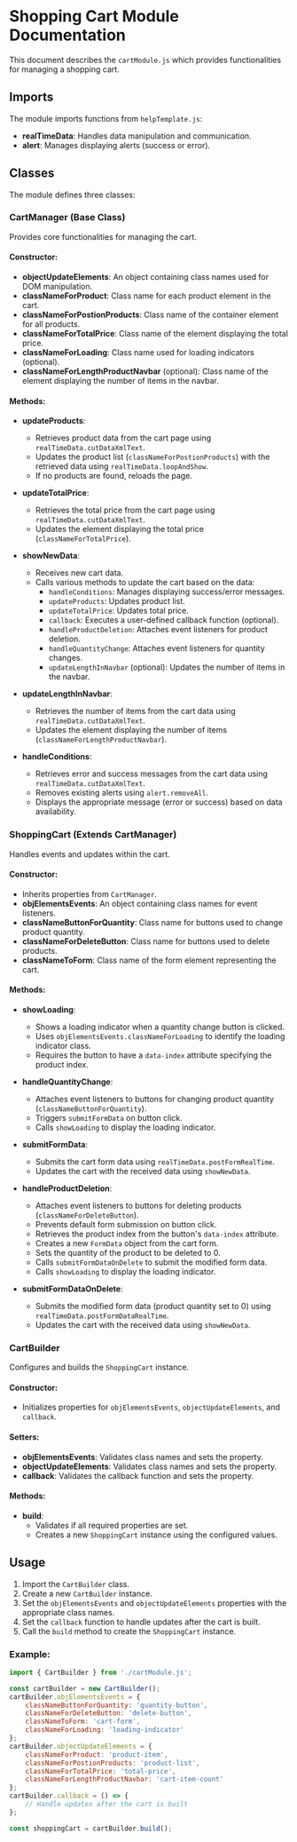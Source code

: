 # Shopping Cart Module Documentation

This document describes the `cartModule.js` which provides functionalities for managing a shopping cart.

## Imports

The module imports functions from `helpTemplate.js`:

- **realTimeData**: Handles data manipulation and communication.
- **alert**: Manages displaying alerts (success or error).

## Classes

The module defines three classes:

### CartManager (Base Class)

Provides core functionalities for managing the cart.

#### Constructor:

- **objectUpdateElements**: An object containing class names used for DOM manipulation.
- **classNameForProduct**: Class name for each product element in the cart.
- **classNameForPostionProducts**: Class name of the container element for all products.
- **classNameForTotalPrice**: Class name of the element displaying the total price.
- **classNameForLoading**: Class name used for loading indicators (optional).
- **classNameForLengthProductNavbar** (optional): Class name of the element displaying the number of items in the navbar.

#### Methods:

- **updateProducts**:
  - Retrieves product data from the cart page using `realTimeData.cutDataXmlText`.
  - Updates the product list (`classNameForPostionProducts`) with the retrieved data using `realTimeData.loopAndShow`.
  - If no products are found, reloads the page.

- **updateTotalPrice**:
  - Retrieves the total price from the cart page using `realTimeData.cutDataXmlText`.
  - Updates the element displaying the total price (`classNameForTotalPrice`).

- **showNewData**:
  - Receives new cart data.
  - Calls various methods to update the cart based on the data:
    - `handleConditions`: Manages displaying success/error messages.
    - `updateProducts`: Updates product list.
    - `updateTotalPrice`: Updates total price.
    - `callback`: Executes a user-defined callback function (optional).
    - `handleProductDeletion`: Attaches event listeners for product deletion.
    - `handleQuantityChange`: Attaches event listeners for quantity changes.
    - `updateLengthInNavbar` (optional): Updates the number of items in the navbar.

- **updateLengthInNavbar**:
  - Retrieves the number of items from the cart data using `realTimeData.cutDataXmlText`.
  - Updates the element displaying the number of items (`classNameForLengthProductNavbar`).

- **handleConditions**:
  - Retrieves error and success messages from the cart data using `realTimeData.cutDataXmlText`.
  - Removes existing alerts using `alert.removeAll`.
  - Displays the appropriate message (error or success) based on data availability.

### ShoppingCart (Extends CartManager)

Handles events and updates within the cart.

#### Constructor:

- Inherits properties from `CartManager`.
- **objElementsEvents**: An object containing class names for event listeners.
- **classNameButtonForQuantity**: Class name for buttons used to change product quantity.
- **classNameForDeleteButton**: Class name for buttons used to delete products.
- **classNameToForm**: Class name of the form element representing the cart.

#### Methods:

- **showLoading**:
  - Shows a loading indicator when a quantity change button is clicked.
  - Uses `objElementsEvents.classNameForLoading` to identify the loading indicator class.
  - Requires the button to have a `data-index` attribute specifying the product index.

- **handleQuantityChange**:
  - Attaches event listeners to buttons for changing product quantity (`classNameButtonForQuantity`).
  - Triggers `submitFormData` on button click.
  - Calls `showLoading` to display the loading indicator.

- **submitFormData**:
  - Submits the cart form data using `realTimeData.postFormRealTime`.
  - Updates the cart with the received data using `showNewData`.

- **handleProductDeletion**:
  - Attaches event listeners to buttons for deleting products (`classNameForDeleteButton`).
  - Prevents default form submission on button click.
  - Retrieves the product index from the button's `data-index` attribute.
  - Creates a new `FormData` object from the cart form.
  - Sets the quantity of the product to be deleted to 0.
  - Calls `submitFormDataOnDelete` to submit the modified form data.
  - Calls `showLoading` to display the loading indicator.

- **submitFormDataOnDelete**:
  - Submits the modified form data (product quantity set to 0) using `realTimeData.postFormDataRealTime`.
  - Updates the cart with the received data using `showNewData`.

### CartBuilder

Configures and builds the `ShoppingCart` instance.

#### Constructor:

- Initializes properties for `objElementsEvents`, `objectUpdateElements`, and `callback`.

#### Setters:

- **objElementsEvents**: Validates class names and sets the property.
- **objectUpdateElements**: Validates class names and sets the property.
- **callback**: Validates the callback function and sets the property.

#### Methods:

- **build**:
  - Validates if all required properties are set.
  - Creates a new `ShoppingCart` instance using the configured values.

## Usage

1. Import the `CartBuilder` class.
2. Create a new `CartBuilder` instance.
3. Set the `objElementsEvents` and `objectUpdateElements` properties with the appropriate class names.
4. Set the `callback` function to handle updates after the cart is built.
5. Call the `build` method to create the `ShoppingCart` instance.

### Example:

```javascript
import { CartBuilder } from './cartModule.js';

const cartBuilder = new CartBuilder();
cartBuilder.objElementsEvents = {
    classNameButtonForQuantity: 'quantity-button',
    classNameForDeleteButton: 'delete-button',
    classNameToForm: 'cart-form',
    classNameForLoading: 'loading-indicator'
};
cartBuilder.objectUpdateElements = {
    classNameForProduct: 'product-item',
    classNameForPostionProducts: 'product-list',
    classNameForTotalPrice: 'total-price',
    classNameForLengthProductNavbar: 'cart-item-count'
};
cartBuilder.callback = () => {
    // Handle updates after the cart is built
};

const shoppingCart = cartBuilder.build();

